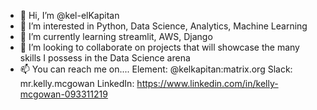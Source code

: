 - 👋 Hi, I’m @kel-elKapitan
- 👀 I’m interested in Python, Data Science, Analytics, Machine Learning
- 🌱 I’m currently learning streamlit, AWS, Django
- 💞️ I’m looking to collaborate on projects that will showcase the many skills I possess in the Data Science arena
- 📫 You can reach me on....
Element: @kelkapitan:matrix.org 
Slack: mr.kelly.mcgowan
LinkedIn: https://www.linkedin.com/in/kelly-mcgowan-093311219


